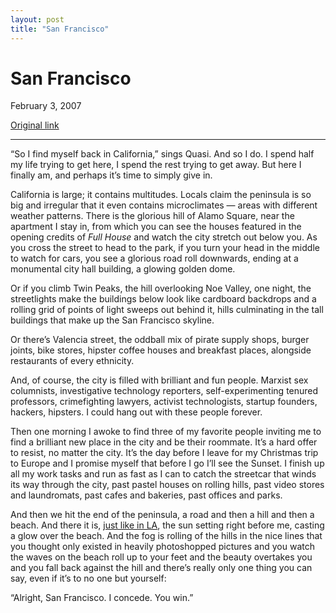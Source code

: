 ```yaml
---
layout: post
title: "San Francisco"
---
```

San Francisco
=============

February 3, 2007

[Original link](http://www.aaronsw.com/weblog/sanfrancisco)

* * * * *

“So I find myself back in California,” sings Quasi. And so I do. I spend
half my life trying to get here, I spend the rest trying to get away.
But here I finally am, and perhaps it’s time to simply give in.

California is large; it contains multitudes. Locals claim the peninsula
is so big and irregular that it even contains microclimates — areas with
different weather patterns. There is the glorious hill of Alamo Square,
near the apartment I stay in, from which you can see the houses featured
in the opening credits of *Full House* and watch the city stretch out
below you. As you cross the street to head to the park, if you turn your
head in the middle to watch for cars, you see a glorious road roll
downwards, ending at a monumental city hall building, a glowing golden
dome.

Or if you climb Twin Peaks, the hill overlooking Noe Valley, one night,
the streetlights make the buildings below look like cardboard backdrops
and a rolling grid of points of light sweeps out behind it, hills
culminating in the tall buildings that make up the San Francisco
skyline.

Or there’s Valencia street, the oddball mix of pirate supply shops,
burger joints, bike stores, hipster coffee houses and breakfast places,
alongside restaurants of every ethnicity.

And, of course, the city is filled with brilliant and fun people.
Marxist sex columnists, investigative technology reporters,
self-experimenting tenured professors, crimefighting lawyers, activist
technologists, startup founders, hackers, hipsters. I could hang out
with these people forever.

Then one morning I awoke to find three of my favorite people inviting me
to find a brilliant new place in the city and be their roommate. It’s a
hard offer to resist, no matter the city. It’s the day before I leave
for my Christmas trip to Europe and I promise myself that before I go
I’ll see the Sunset. I finish up all my work tasks and run as fast as I
can to catch the streetcar that winds its way through the city, past
pastel houses on rolling hills, past video stores and laundromats, past
cafes and bakeries, past offices and parks.

And then we hit the end of the peninsula, a road and then a hill and
then a beach. And there it is, [just like in
LA](http://www.aaronsw.com/weblog/visitingla), the sun setting right
before me, casting a glow over the beach. And the fog is rolling of the
hills in the nice lines that you thought only existed in heavily
photoshopped pictures and you watch the waves on the beach roll up to
your feet and the beauty overtakes you and you fall back against the
hill and there’s really only one thing you can say, even if it’s to no
one but yourself:

“Alright, San Francisco. I concede. You win.”
